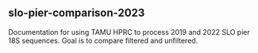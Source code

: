 ## slo-pier-comparison-2023

Documentation for using TAMU HPRC to process 2019 and 2022 SLO pier 18S sequences. Goal is to compare filtered and unfiltered.
